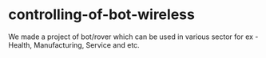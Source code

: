 # controlling-of-bot-wireless
We made a project of bot/rover which can be used in various sector for ex - Health, Manufacturing, Service and etc.
